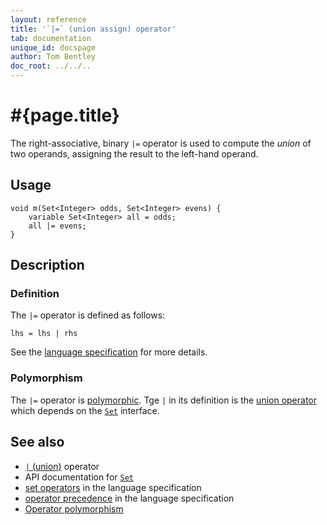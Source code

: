 ```yaml
---
layout: reference
title: '`|=` (union assign) operator'
tab: documentation
unique_id: docspage
author: Tom Bentley
doc_root: ../../..
---
```


# #{page.title}

The right-associative, binary `|=` operator is used to compute the 
*union* of two operands, assigning the result to the left-hand 
operand.

## Usage

<!-- check:none -->
    void m(Set<Integer> odds, Set<Integer> evens) {
        variable Set<Integer> all = odds;
        all |= evens;
    }

## Description


### Definition

The `|=` operator is defined as follows:

<!-- check:none -->
    lhs = lhs | rhs

See the [language specification](#{site.urls.spec_current}#sets) for 
more details.

### Polymorphism

The `|=` operator is [polymorphic](#{page.doc_root}/reference/operator/operator-polymorphism). 
Tge `|` in its definition is the [union operator](../union) which depends on the 
[`Set`](#{site.urls.apidoc_current}/Set.type.html) interface.

## See also

* [`|` (union)](../union) operator
* API documentation for [`Set`](#{site.urls.apidoc_current}/Set.type.html)
* [set operators](#{site.urls.spec_current}#sets) in the 
  language specification
* [operator precedence](#{site.urls.spec_current}#operatorprecedence) in the 
  language specification
* [Operator polymorphism](#{page.doc_root}/tour/language-module/#operator_polymorphism) 


